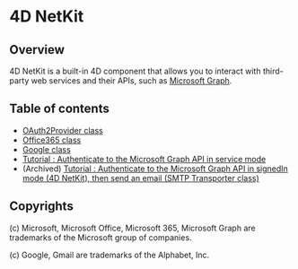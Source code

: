 # 4D NetKit

## Overview

4D NetKit is a built-in 4D component that allows you to interact with third-party web services and their APIs, such as [Microsoft Graph](https://docs.microsoft.com/en-us/graph/overview).

## Table of contents

* [OAuth2Provider class](./docs/OAuth2Provider.md)
* [Office365 class](./docs/Office365.md)
* [Google class](./docs/Google.md)
* [Tutorial : Authenticate to the Microsoft Graph API in service mode](./docs/Tutorial.md)
* (Archived) [Tutorial : Authenticate to the Microsoft Graph API in signedIn mode (4D NetKit), then send an email (SMTP Transporter class)](./docs/Tutorial.md#authenticate-to-the-microsoft-graph-api-in-signedin-mode-and-send-an-email-with-smtp)

## Copyrights

(c) Microsoft, Microsoft Office, Microsoft 365, Microsoft Graph are trademarks of the Microsoft group of companies.

(c) Google, Gmail are trademarks of the Alphabet, Inc.
